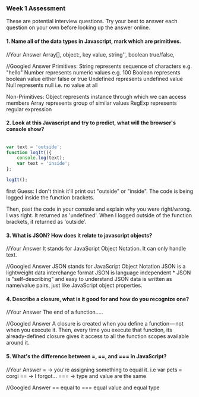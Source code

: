 ### Week 1 Assessment

These are potential interview questions. Try your best to answer each question on your own before looking up the answer online.

#### 1. Name all of the data types in Javascript, mark which are primitives.

  //Your Answer
  Array[], object:, key value, string'', boolean true/false,

  //Googled Answer
Primitives:
String	represents sequence of characters e.g. "hello"
Number	represents numeric values e.g. 100
Boolean	represents boolean value either false or true
Undefined	represents undefined value
Null	represents null i.e. no value at all

Non-Primitives:
Object	represents instance through which we can access members
Array	represents group of similar values
RegExp	represents regular expression

#### 2. Look at this Javascript and try to predict, what will the browser's console show?

``` javascript

var text = 'outside';
function logIt(){
    console.log(text);
    var text = 'inside';
};

logIt();

```

first Guess:
I don't think it'll print out "outside" or "inside". The code is being logged inside the function brackets.

Then, past the code in your console and explain why you were right/wrong.
I was right. It returned as 'undefined'. When I logged outside of the function brackets, it returned as 'outside'.

#### 3. What is JSON? How does it relate to javascript objects?

  //Your Answer
  It stands for JavaScript Object Notation. It can only handle text.


  //Googled Answer
  JSON stands for JavaScript Object Notation
  JSON is a lightweight data interchange format
  JSON is language independent *
  JSON is "self-describing" and easy to understand
JSON data is written as name/value pairs, just like JavaScript object properties.

#### 4. Describe a closure, what is it good for and how do you recognize one?

  //Your Answer
The end of a function.....

  //Googled Answer
A closure is created when you define a function — not when you execute it. Then, every time you execute that function, its already-defined closure gives it access to all the function scopes available around it.

#### 5. What's the difference between =, ==, and === in JavaScript?

  //Your Answer
 = -> you're assigning something to equal it. i.e var pets = corgi
 ==  -> I forgot...
 === -> type and value are the same

  //Googled Answer
== equal to
=== equal value and equal type
